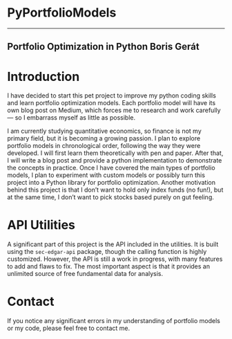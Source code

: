 # PyPortfolioModels

---
Portfolio Optimization in Python
Boris Gerát
---

# Introduction

I have decided to start this pet project to improve my python coding skills and learn portfolio optimization models. Each portfolio model will have its own blog post on Medium, which forces me to research and work carefully — so I embarrass myself as little as possible.  

I am currently studying quantitative economics, so finance is not my primary field, but it is becoming a growing passion. I plan to explore portfolio models in chronological order, following the way they were developed. I will first learn them theoretically with pen and paper. After that, I will write a blog post and provide a python implementation to demonstrate the concepts in practice. Once I have covered the main types of portfolio models, I plan to experiment with custom models or possibly turn this project into a Python library for portfolio optimization. Another motivation behind this project is that I don’t want to hold only index funds (no fun!), but at the same time, I don’t want to pick stocks based purely on gut feeling.  

# API Utilities  

A significant part of this project is the API included in the utilities. It is built using the `sec-edgar-api` package, though the calling function is highly customized. However, the API is still a work in progress, with many features to add and flaws to fix. The most important aspect is that it provides an unlimited source of free fundamental data for analysis.  

# Contact  

If you notice any significant errors in my understanding of portfolio models or my code, please feel free to contact me.  
